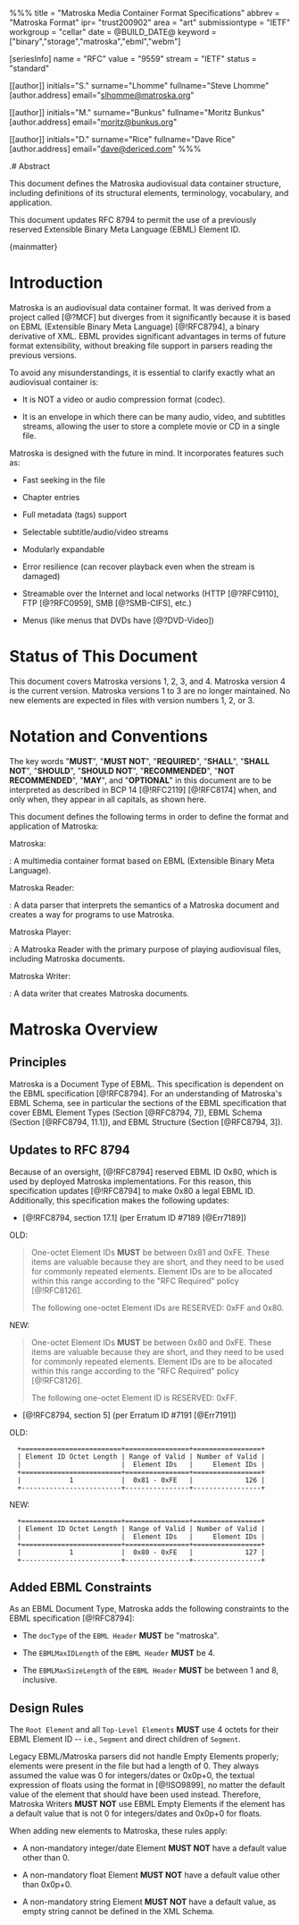 %%%
title = "Matroska Media Container Format Specifications"
abbrev = "Matroska Format"
ipr= "trust200902"
area = "art"
submissiontype = "IETF"
workgroup = "cellar"
date = @BUILD_DATE@
keyword = ["binary","storage","matroska","ebml","webm"]

[seriesInfo]
name = "RFC"
value = "9559"
stream = "IETF"
status = "standard"

[[author]]
initials="S."
surname="Lhomme"
fullname="Steve Lhomme"
  [author.address]
  email="slhomme@matroska.org"

[[author]]
initials="M."
surname="Bunkus"
fullname="Moritz Bunkus"
  [author.address]
  email="moritz@bunkus.org"

[[author]]
initials="D."
surname="Rice"
fullname="Dave Rice"
  [author.address]
  email="dave@dericed.com"
%%%

.# Abstract

This document defines the Matroska audiovisual data container structure, including definitions of its structural elements,
terminology, vocabulary, and application.

This document updates RFC 8794 to permit the use of a previously reserved Extensible Binary Meta Language (EBML) Element ID.

{mainmatter}

# Introduction

Matroska is an audiovisual data container format. It was derived from a project called [@?MCF]
but diverges from it significantly because it is based on EBML (Extensible Binary Meta Language) [@!RFC8794],
a binary derivative of XML. EBML provides significant advantages in terms of future format extensibility,
without breaking file support in parsers reading the previous versions.

To avoid any misunderstandings, it is essential to clarify exactly what an audiovisual container is:

- It is NOT a video or audio compression format (codec).

- It is an envelope in which there can be many audio, video, and subtitles streams,
  allowing the user to store a complete movie or CD in a single file.

Matroska is designed with the future in mind. It incorporates features such as:

- Fast seeking in the file

- Chapter entries

- Full metadata (tags) support

- Selectable subtitle/audio/video streams

- Modularly expandable

- Error resilience (can recover playback even when the stream is damaged)

- Streamable over the Internet and local networks (HTTP [@?RFC9110], FTP [@?RFC0959], SMB [@?SMB-CIFS], etc.)

- Menus (like menus that DVDs have [@?DVD-Video])

# Status of This Document

This document covers Matroska versions 1, 2, 3, and 4. Matroska version 4 is the current version.
Matroska versions 1 to 3 are no longer maintained. No new elements are expected in files with version numbers 1, 2, or 3.

# Notation and Conventions

The key words "**MUST**", "**MUST NOT**",
"**REQUIRED**", "**SHALL**", "**SHALL NOT**",
"**SHOULD**", "**SHOULD NOT**",
"**RECOMMENDED**", "**NOT RECOMMENDED**",
"**MAY**", and "**OPTIONAL**" in this document are to be interpreted as
described in BCP 14 [@!RFC2119] [@!RFC8174]
when, and only when, they appear in all capitals, as shown here.

This document defines the following terms in order to define the format and application of Matroska:

Matroska:

: A multimedia container format based on EBML (Extensible Binary Meta Language).

Matroska Reader:

: A data parser that interprets the semantics of a Matroska document and creates a way for programs to use Matroska.

Matroska Player:

: A Matroska Reader with the primary purpose of playing audiovisual files, including Matroska documents.

Matroska Writer:

: A data writer that creates Matroska documents.

# Matroska Overview

## Principles

Matroska is a Document Type of EBML.
This specification is dependent on the EBML specification [@!RFC8794].
For an understanding of Matroska's EBML Schema, see in particular the sections of the EBML specification that cover
EBML Element Types (Section [@RFC8794, 7]),
EBML Schema (Section [@RFC8794, 11.1]),
and EBML Structure (Section [@RFC8794, 3]).

## Updates to RFC 8794

Because of an oversight, [@!RFC8794] reserved EBML ID 0x80, which is used by deployed Matroska implementations.
For this reason, this specification updates [@!RFC8794] to make 0x80 a legal EBML ID.
Additionally, this specification makes the following updates:

- [@!RFC8794, section 17.1] (per Erratum ID #7189 [@Err7189])

OLD:

>   One-octet Element IDs **MUST** be between 0x81 and 0xFE.  These items are
>   valuable because they are short, and they need to be used for
>   commonly repeated elements.  Element IDs are to be allocated within
>   this range according to the "RFC Required" policy [@!RFC8126].
>
>   The following one-octet Element IDs are RESERVED: 0xFF and 0x80.

NEW:

>   One-octet Element IDs **MUST** be between 0x80 and 0xFE.  These items are
>   valuable because they are short, and they need to be used for
>   commonly repeated elements.  Element IDs are to be allocated within
>   this range according to the "RFC Required" policy [@!RFC8126].
>
>   The following one-octet Element ID is RESERVED: 0xFF.

- [@!RFC8794, section 5] (per Erratum ID #7191 [@Err7191])

OLD:

      +=========================+================+=================+
      | Element ID Octet Length | Range of Valid | Number of Valid |
      |                         |  Element IDs   |     Element IDs |
      +=========================+================+=================+
      |            1            |  0x81 - 0xFE   |             126 |
      +-------------------------+----------------+-----------------+

NEW:

      +=========================+================+=================+
      | Element ID Octet Length | Range of Valid | Number of Valid |
      |                         |  Element IDs   |     Element IDs |
      +=========================+================+=================+
      |            1            |  0x80 - 0xFE   |             127 |
      +-------------------------+----------------+-----------------+

## Added EBML Constraints

As an EBML Document Type, Matroska adds the following constraints to the EBML specification [@!RFC8794]:

- The `docType` of the `EBML Header` **MUST** be "matroska".

- The `EBMLMaxIDLength` of the `EBML Header` **MUST** be 4.

- The `EBMLMaxSizeLength` of the `EBML Header` **MUST** be between 1 and 8, inclusive.

## Design Rules

The `Root Element` and all `Top-Level Elements` **MUST** use 4 octets for their EBML Element ID -- i.e., `Segment` and direct children of `Segment`.

Legacy EBML/Matroska parsers did not handle Empty Elements properly; elements were present in the file but had a length of 0.
They always assumed the value was 0 for integers/dates or 0x0p+0, the textual expression of floats using the format in [@!ISO9899], no matter the default value of the element that should have been used instead.
Therefore, Matroska Writers **MUST NOT** use EBML Empty Elements if the element has a default value that is not 0 for integers/dates and 0x0p+0 for floats.

When adding new elements to Matroska, these rules apply:

* A non-mandatory integer/date Element **MUST NOT** have a default value other than 0.

* A non-mandatory float Element **MUST NOT** have a default value other than 0x0p+0.

* A non-mandatory string Element  **MUST NOT** have a default value, as empty string cannot be defined in the XML Schema.


